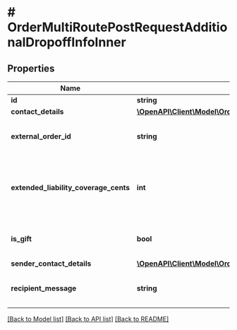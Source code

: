 # # OrderMultiRoutePostRequestAdditionalDropoffInfoInner

## Properties

Name | Type | Description | Notes
------------ | ------------- | ------------- | -------------
**id** | **string** | The task ID |
**contact_details** | [**\OpenAPI\Client\Model\OrderPostRequestDropoffContactDetails**](OrderPostRequestDropoffContactDetails.md) |  | [optional]
**external_order_id** | **string** | An external order ID to attach to this order | [optional] [default to '']
**extended_liability_coverage_cents** | **int** | The amount of extended liability coverage required for this order | [optional]
**is_gift** | **bool** | Whether this delivery is a gift | [optional] [default to false]
**sender_contact_details** | [**\OpenAPI\Client\Model\OrdersPaginatedHistoryGet200ResponseResultsInnerSenderContactDetails**](OrdersPaginatedHistoryGet200ResponseResultsInnerSenderContactDetails.md) |  | [optional]
**recipient_message** | **string** | Additional message for the recipient | [optional]

[[Back to Model list]](../../README.md#models) [[Back to API list]](../../README.md#endpoints) [[Back to README]](../../README.md)
